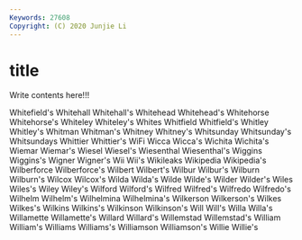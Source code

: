 ```yaml
---
Keywords: 27608
Copyright: (C) 2020 Junjie Li
---
```


# title

Write contents here!!!

Whitefield's 
Whitehall 
Whitehall's 
Whitehead 
Whitehead's 
Whitehorse 
Whitehorse's
Whiteley 
Whiteley's 
Whites 
Whitfield 
Whitfield's 
Whitley 
Whitley's 
Whitman 
Whitman's 
Whitney
Whitney's 
Whitsunday 
Whitsunday's 
Whitsundays 
Whittier 
Whittier's 
WiFi 
Wicca 
Wicca's 
Wichita
Wichita's 
Wiemar 
Wiemar's 
Wiesel 
Wiesel's 
Wiesenthal 
Wiesenthal's 
Wiggins 
Wiggins's 
Wigner
Wigner's 
Wii 
Wii's 
Wikileaks 
Wikipedia 
Wikipedia's 
Wilberforce 
Wilberforce's 
Wilbert 
Wilbert's
Wilbur 
Wilbur's 
Wilburn 
Wilburn's 
Wilcox 
Wilcox's 
Wilda 
Wilda's 
Wilde 
Wilde's
Wilder 
Wilder's 
Wiles 
Wiles's 
Wiley 
Wiley's 
Wilford 
Wilford's 
Wilfred 
Wilfred's
Wilfredo 
Wilfredo's 
Wilhelm 
Wilhelm's 
Wilhelmina 
Wilhelmina's 
Wilkerson 
Wilkerson's 
Wilkes 
Wilkes's
Wilkins 
Wilkins's 
Wilkinson 
Wilkinson's 
Will 
Will's 
Willa 
Willa's 
Willamette 
Willamette's
Willard 
Willard's 
Willemstad 
Willemstad's 
William 
William's 
Williams 
Williams's 
Williamson 
Williamson's
Willie 
Willie's 
